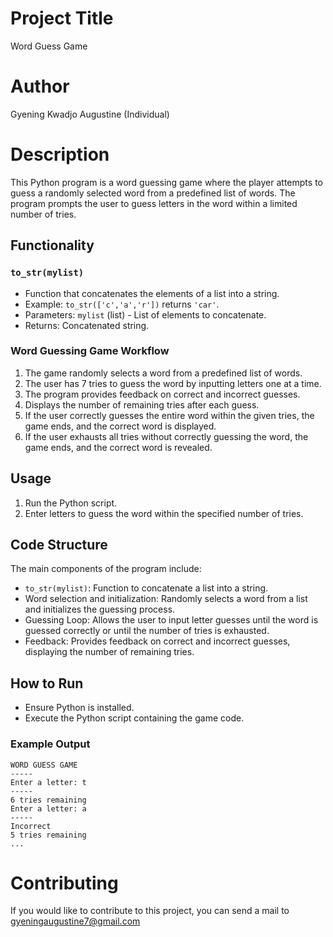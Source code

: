 # Project Title

Word Guess Game

# Author

Gyening Kwadjo Augustine (Individual)

# Description

This Python program is a word guessing game where the player attempts to guess a randomly selected word from a predefined list of words. The program prompts the user to guess letters in the word within a limited number of tries.

## Functionality

### `to_str(mylist)`

- Function that concatenates the elements of a list into a string.
- Example: `to_str(['c','a','r'])` returns `'car'`.
- Parameters: `mylist` (list) - List of elements to concatenate.
- Returns: Concatenated string.

### Word Guessing Game Workflow

1. The game randomly selects a word from a predefined list of words.
2. The user has 7 tries to guess the word by inputting letters one at a time.
3. The program provides feedback on correct and incorrect guesses.
4. Displays the number of remaining tries after each guess.
5. If the user correctly guesses the entire word within the given tries, the game ends, and the correct word is displayed.
6. If the user exhausts all tries without correctly guessing the word, the game ends, and the correct word is revealed.

## Usage

1. Run the Python script.
2. Enter letters to guess the word within the specified number of tries.

## Code Structure

The main components of the program include:

- `to_str(mylist)`: Function to concatenate a list into a string.
- Word selection and initialization: Randomly selects a word from a list and initializes the guessing process.
- Guessing Loop: Allows the user to input letter guesses until the word is guessed correctly or until the number of tries is exhausted.
- Feedback: Provides feedback on correct and incorrect guesses, displaying the number of remaining tries.

## How to Run

- Ensure Python is installed.
- Execute the Python script containing the game code.

### Example Output

```
WORD GUESS GAME
-----
Enter a letter: t
-----
6 tries remaining
Enter a letter: a
-----
Incorrect
5 tries remaining
...
```

# Contributing
If you would like to contribute to this project, you can send a mail to gyeningaugustine7@gmail.com

